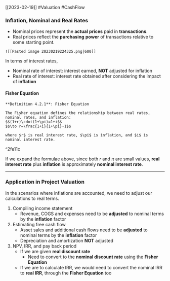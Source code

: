 [[2023-02-19]] #Valuation #CashFlow

### Inflation, Nominal and Real Rates
- Nominal prices represent the **actual** **prices** paid in **transactions**.
- Real prices reflect the **purchasing** **power** of transactions relative to some starting point.

```ad-example
![[Pasted image 20230219224325.png|600]]
```

In terms of interest rates, 
- Nominal rate of interest: interest earned, **NOT** adjusted for inflation
- Real rate of interest: interest rate obtained after considering the impact of **inflation**

#### Fisher Equation

```ad-important
**Definition 4.2.1**: Fisher Equation

The Fisher equation defines the relationship between real rates, nominal rates, and inflation:
$$(1+r)\cdot(1+\pi)=1+i$$
$$\to r=\frac{1+i}{1+\pi}-1$$

where $r$ is real interest rate, $\pi$ is inflation, and $i$ is nominal interest rate.
```

^2fe11c

If we expand the formulae above, since both $r$ and $\pi$ are small values, **real interest rate** plus **inflation** is approximately **nominal interest rate**.

---

### Application in Project Valuation
In the scenarios where inflations are accounted, we need to adjust our calculations to real terms.

1. Compiling income statement
	- Revenue, COGS and expenses need to be **adjusted** to nominal terms by the **inflation** factor
2. Estimating free cash flow
	- Asset sales and additional cash flows need to be **adjusted** to nominal terms by the **inflation** factor
	- Depreciation and amortization **NOT** adjusted
3. NPV, IRR, and pay back period
	- If we are given **real discount rate**
		- Need to convert to the **nominal discount rate** using the **Fisher Equation**
	- If we are to calculate IRR, we would need to convert the nominal IRR to **real IRR**, through the **Fisher Equation** too